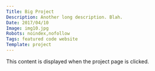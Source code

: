 ```yaml
---
Title: Big Project
Description: Another long description. Blah.
Date: 2017/04/10
Image: img10.jpg
Robots: noindex,nofollow
Tags: featured code website
Template: project
---
```


This content is displayed when the project page is clicked.